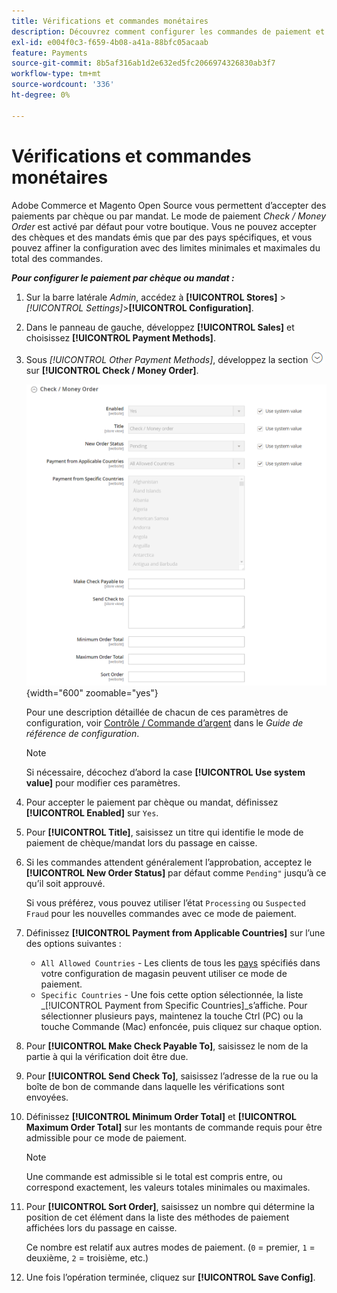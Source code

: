 ```yaml
---
title: Vérifications et commandes monétaires
description: Découvrez comment configurer les commandes de paiement et de contrôle en tant que mode de paiement hors ligne sur votre boutique.
exl-id: e004f0c3-f659-4b08-a41a-88bfc05acaab
feature: Payments
source-git-commit: 8b5af316ab1d2e632ed5fc2066974326830ab3f7
workflow-type: tm+mt
source-wordcount: '336'
ht-degree: 0%

---
```


# Vérifications et commandes monétaires

Adobe Commerce et Magento Open Source vous permettent d’accepter des paiements par chèque ou par mandat. Le mode de paiement _Check / Money Order_ est activé par défaut pour votre boutique. Vous ne pouvez accepter des chèques et des mandats émis que par des pays spécifiques, et vous pouvez affiner la configuration avec des limites minimales et maximales du total des commandes.

**_Pour configurer le paiement par chèque ou mandat :_**

1. Sur la barre latérale _Admin_, accédez à **[!UICONTROL Stores]** > _[!UICONTROL Settings]_>**[!UICONTROL Configuration]**.

1. Dans le panneau de gauche, développez **[!UICONTROL Sales]** et choisissez **[!UICONTROL Payment Methods]**.

1. Sous _[!UICONTROL Other Payment Methods]_, développez la section ![Sélecteur d’extension](../assets/icon-display-expand.png) sur **[!UICONTROL Check / Money Order]**.

   ![Vérifier / Commande d’argent](../configuration-reference/sales/assets/payment-methods-check-money-order.png){width="600" zoomable="yes"}

   Pour une description détaillée de chacun de ces paramètres de configuration, voir [Contrôle / Commande d’argent](../configuration-reference/sales/payment-methods.md#check--money-order) dans le _Guide de référence de configuration_.

   >[!NOTE]
   >
   >Si nécessaire, décochez d’abord la case **[!UICONTROL Use system value]** pour modifier ces paramètres.

1. Pour accepter le paiement par chèque ou mandat, définissez **[!UICONTROL Enabled]** sur `Yes`.

1. Pour **[!UICONTROL Title]**, saisissez un titre qui identifie le mode de paiement de chèque/mandat lors du passage en caisse.

1. Si les commandes attendent généralement l’approbation, acceptez le **[!UICONTROL New Order Status]** par défaut comme `Pending"` jusqu’à ce qu’il soit approuvé.

   Si vous préférez, vous pouvez utiliser l’état `Processing` ou `Suspected Fraud` pour les nouvelles commandes avec ce mode de paiement.

1. Définissez **[!UICONTROL Payment from Applicable Countries]** sur l’une des options suivantes :

   - `All Allowed Countries` - Les clients de tous les [pays](../getting-started/store-details.md#country-options) spécifiés dans votre configuration de magasin peuvent utiliser ce mode de paiement.
   - `Specific Countries` - Une fois cette option sélectionnée, la liste _[!UICONTROL Payment from Specific Countries]_s’affiche. Pour sélectionner plusieurs pays, maintenez la touche Ctrl (PC) ou la touche Commande (Mac) enfoncée, puis cliquez sur chaque option.

1. Pour **[!UICONTROL Make Check Payable To]**, saisissez le nom de la partie à qui la vérification doit être due.

1. Pour **[!UICONTROL Send Check To]**, saisissez l’adresse de la rue ou la boîte de bon de commande dans laquelle les vérifications sont envoyées.

1. Définissez **[!UICONTROL Minimum Order Total]** et **[!UICONTROL Maximum Order Total]** sur les montants de commande requis pour être admissible pour ce mode de paiement.

   >[!NOTE]
   >
   >Une commande est admissible si le total est compris entre, ou correspond exactement, les valeurs totales minimales ou maximales.

1. Pour **[!UICONTROL Sort Order]**, saisissez un nombre qui détermine la position de cet élément dans la liste des méthodes de paiement affichées lors du passage en caisse.

   Ce nombre est relatif aux autres modes de paiement. (`0` = premier, `1` = deuxième, `2` = troisième, etc.)

1. Une fois l’opération terminée, cliquez sur **[!UICONTROL Save Config]**.
